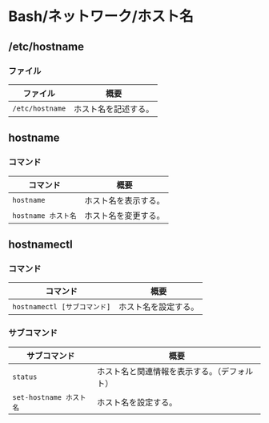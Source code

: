 # Bash/ネットワーク/ホスト名

## /etc/hostname

### ファイル

| ファイル        | 概要                 |
| --------------- | -------------------- |
| `/etc/hostname` | ホスト名を記述する。 |

## hostname

### コマンド

| コマンド            | 概要                 |
| ------------------- | -------------------- |
| `hostname`          | ホスト名を表示する。 |
| `hostname ホスト名` | ホスト名を変更する。 |

## hostnamectl

### コマンド

| コマンド                     | 概要                 |
| ---------------------------- | -------------------- |
| `hostnamectl [サブコマンド]` | ホスト名を設定する。 |

### サブコマンド

| サブコマンド            | 概要                                         |
| ----------------------- | -------------------------------------------- |
| `status`                | ホスト名と関連情報を表示する。（デフォルト） |
| `set-hostname ホスト名` | ホスト名を設定する。                         |
